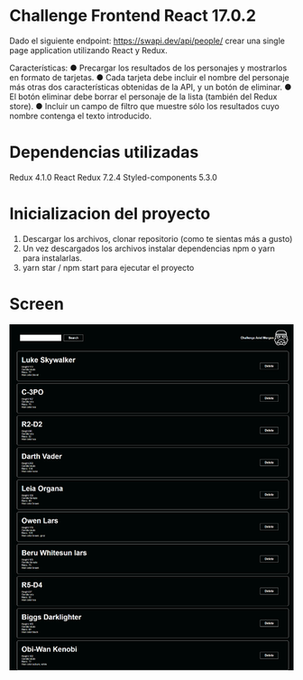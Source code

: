 # Challenge Frontend React 17.0.2

Dado el siguiente endpoint: https://swapi.dev/api/people/ crear una single page application
utilizando React y Redux.

Características:
● Precargar los resultados de los personajes y mostrarlos en formato de tarjetas.
● Cada tarjeta debe incluir el nombre del personaje más otras dos características obtenidas de
la API, y un botón de eliminar.
● El botón eliminar debe borrar el personaje de la lista (también del Redux store).
● Incluir un campo de filtro que muestre sólo los resultados cuyo nombre contenga el texto
introducido.

# Dependencias utilizadas

Redux 4.1.0
React Redux 7.2.4
Styled-components 5.3.0

# Inicializacion del proyecto

1. Descargar los archivos, clonar repositorio (como te sientas más a gusto)
2. Un vez descargados los archivos instalar dependencias npm o yarn para instalarlas.
3. yarn star / npm start para ejecutar el proyecto

# Screen

![UI](/screen.jpg?raw=true)

